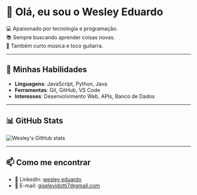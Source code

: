 # 👋 Olá, eu sou o Wesley Eduardo

💻 Apaixonado por tecnologia e programação.  
📚 Sempre buscando aprender coisas novas.  
🎸 Também curto música e toco guitarra.  

---

## 🚀 Minhas Habilidades
- **Linguagens**: JavaScript, Python, Java  
- **Ferramentas**: Git, GitHub, VS Code  
- **Interesses**: Desenvolvimento Web, APIs, Banco de Dados  

---

## 📊 GitHub Stats
![Wesley's GitHub stats](https://github-readme-stats.vercel.app/api?username=SEU_USUARIO&show_icons=true&theme=dracula)

---

## 📫 Como me encontrar
- 💼 LinkedIn: [wesley eduardo](https://www.linkedin.com/in/SEU_LINK)  
- 📧 E-mail: giselevidotti7@gmail.com  

